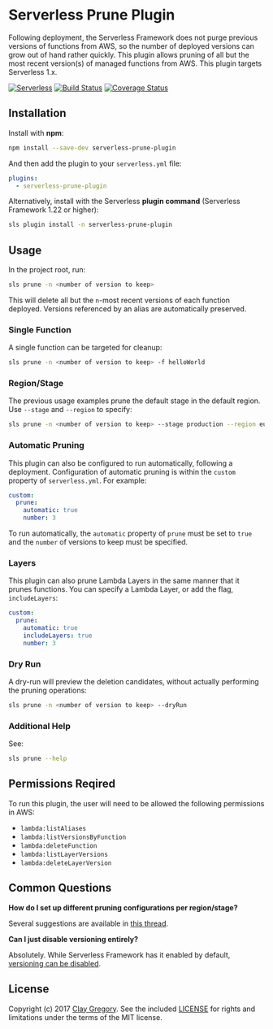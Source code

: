 
# Serverless Prune Plugin

Following deployment, the Serverless Framework does not purge previous versions of functions from AWS, so the number of deployed versions can grow out of hand rather quickly. This plugin allows pruning of all but the most recent version(s) of managed functions from AWS. This plugin targets Serverless 1.x.

[![Serverless](http://public.serverless.com/badges/v3.svg)](http://www.serverless.com)
[![Build Status](https://travis-ci.org/claygregory/serverless-prune-plugin.svg?branch=master)](https://travis-ci.org/claygregory/serverless-prune-plugin)
[![Coverage Status](https://coveralls.io/repos/github/claygregory/serverless-prune-plugin/badge.svg?branch=master)](https://coveralls.io/github/claygregory/serverless-prune-plugin?branch=master)

## Installation

Install with **npm**:
```sh
npm install --save-dev serverless-prune-plugin
```

And then add the plugin to your `serverless.yml` file:
```yaml
plugins:
  - serverless-prune-plugin
```

Alternatively, install with the Serverless **plugin command** (Serverless Framework 1.22 or higher):
```sh
sls plugin install -n serverless-prune-plugin
```

## Usage

In the project root, run:
```sh
sls prune -n <number of version to keep>
```

This will delete all but the `n`-most recent versions of each function deployed. Versions referenced by an alias are automatically preserved.

### Single Function

A single function can be targeted for cleanup:
```sh
sls prune -n <number of version to keep> -f helloWorld
```

### Region/Stage

The previous usage examples prune the default stage in the default region. Use `--stage` and `--region` to specify: 
```sh
sls prune -n <number of version to keep> --stage production --region eu-central-1
```

### Automatic Pruning

This plugin can also be configured to run automatically, following a deployment. Configuration of automatic pruning is within the `custom` property of `serverless.yml`. For example:

```yaml
custom:
  prune:
    automatic: true
    number: 3
```

To run automatically, the `automatic` property of `prune` must be set to `true` and the `number` of versions to keep must be specified.

### Layers

This plugin can also prune Lambda Layers in the same manner that it prunes functions. You can specify a Lambda Layer, or add the flag, `includeLayers`:

```yaml
custom:
  prune:
    automatic: true
    includeLayers: true
    number: 3
```

### Dry Run

A dry-run will preview the deletion candidates, without actually performing the pruning operations:
```sh
sls prune -n <number of version to keep> --dryRun
```

### Additional Help

See:
```sh
sls prune --help
```

## Permissions Reqired

To run this plugin, the user will need to be allowed the following permissions in AWS:
- `lambda:listAliases`
- `lambda:listVersionsByFunction`
- `lambda:deleteFunction`
- `lambda:listLayerVersions`
- `lambda:deleteLayerVersion`

## Common Questions

**How do I set up different pruning configurations per region/stage?**

Several suggestions are available in [this thread](https://github.com/claygregory/serverless-prune-plugin/issues/21#issuecomment-622651886).

**Can I just disable versioning entirely?**

Absolutely. While Serverless Framework has it enabled by default, [versioning can be disabled](https://www.serverless.com/framework/docs/providers/aws/guide/functions/#versioning-deployed-functions).

## License

Copyright (c) 2017 [Clay Gregory](https://claygregory.com). See the included [LICENSE](LICENSE.md) for rights and limitations under the terms of the MIT license.
